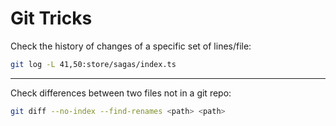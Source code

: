 # Git Tricks

Check the history of changes of a specific set of lines/file:
```bash
git log -L 41,50:store/sagas/index.ts
```

---

Check differences between two files not in a git repo:
```bash
git diff --no-index --find-renames <path> <path>
```
